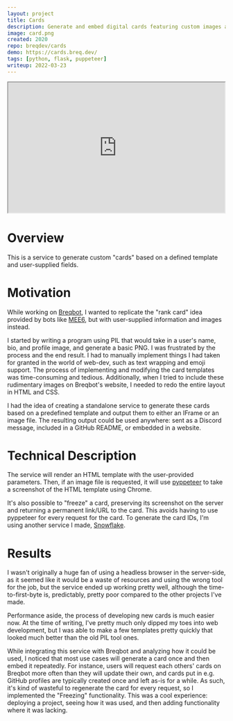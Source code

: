 ```yaml
---
layout: project
title: Cards
description: Generate and embed digital cards featuring custom images and text.
image: card.png
created: 2020
repo: breqdev/cards
demo: https://cards.breq.dev/
tags: [python, flask, puppeteer]
writeup: 2022-03-23
---
```


<iframe className="block mx-auto my-8 rounded-2xl mt-4" height="300" width="500" src="https://cards.api.breq.dev/card/219156620534663947.html"></iframe>

# Overview

This is a service to generate custom "cards" based on a defined template and user-supplied fields.

# Motivation

While working on [Breqbot](/projects/breqbot), I wanted to replicate the "rank card" idea provided by bots like [MEE6](https://mee6.xyz/), but with user-supplied information and images instead.

I started by writing a program using PIL that would take in a user's name, bio, and profile image, and generate a basic PNG. I was frustrated by the process and the end result. I had to manually implement things I had taken for granted in the world of web-dev, such as text wrapping and emoji support. The process of implementing and modifying the card templates was time-consuming and tedious. Additionally, when I tried to include these rudimentary images on Breqbot's website, I needed to redo the entire layout in HTML and CSS.

I had the idea of creating a standalone service to generate these cards based on a predefined template and output them to either an IFrame or an image file. The resulting output could be used anywhere: sent as a Discord message, included in a GitHub README, or embedded in a website.

# Technical Description

The service will render an HTML template with the user-provided parameters. Then, if an image file is requested, it will use [pyppeteer](https://github.com/pyppeteer/pyppeteer) to take a screenshot of the HTML template using Chrome.

It's also possible to "freeze" a card, preserving its screenshot on the server and returning a permanent link/URL to the card. This avoids having to use pyppeteer for every request for the card. To generate the card IDs, I'm using another service I made, [Snowflake](/projects/snowflake).

# Results

I wasn't originally a huge fan of using a headless browser in the server-side, as it seemed like it would be a waste of resources and using the wrong tool for the job, but the service ended up working pretty well, although the time-to-first-byte is, predictably, pretty poor compared to the other projects I've made.

Performance aside, the process of developing new cards is much easier now. At the time of writing, I've pretty much only dipped my toes into web development, but I was able to make a few templates pretty quickly that looked much better than the old PIL tool ones.

While integrating this service with Breqbot and analyzing how it could be used, I noticed that most use cases will generate a card once and then embed it repeatedly. For instance, users will request each others' cards on Breqbot more often than they will update their own, and cards put in e.g. GitHub profiles are typically created once and left as-is for a while. As such, it's kind of wasteful to regenerate the card for every request, so I implemented the "Freezing" functionality. This was a cool experience: deploying a project, seeing how it was used, and then adding functionality where it was lacking.
